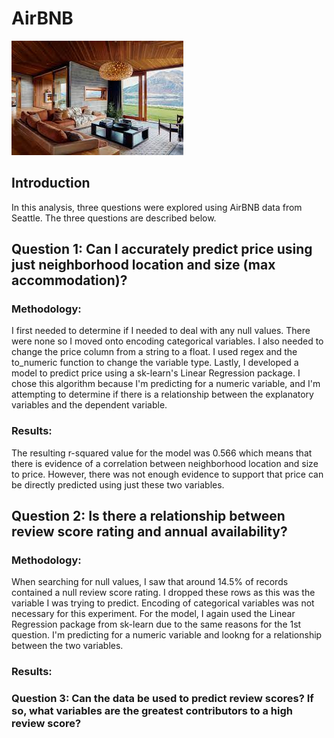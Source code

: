# AirBNB
![](images/vacationhome.jfif)  
## Introduction
In this analysis, three questions were explored using AirBNB data from Seattle.
The three questions are described below.

## Question 1: Can I accurately predict price using just neighborhood location and size (max accommodation)?
### Methodology:
I first needed to determine if I needed to deal with any null values. There were none so I moved onto encoding categorical variables. I also needed to change the price column from a string to a float. I used regex and the to_numeric function to change the variable type. Lastly, I developed a model to predict price using a sk-learn's Linear Regression package. I chose this algorithm because I'm predicting for a numeric variable, and I'm attempting to determine if there is a relationship between the explanatory variables and the dependent variable.

### Results:
The resulting r-squared value for the model was 0.566 which means that there is evidence of a correlation between neighborhood location and size to price. However, there was not enough evidence to support that price can be directly predicted using just these two variables.

## Question 2: Is there a relationship between review score rating and annual availability?
### Methodology:
When searching for null values, I saw that around 14.5% of records contained a null review score rating. I dropped these rows as this was the variable I was trying to predict. Encoding of categorical variables was not necessary for this experiment. For the model, I again used the Linear Regression package from sk-learn due to the same reasons for the 1st question. I'm predicting for a numeric variable and lookng for a relationship between the two variables.

### Results:


### Question 3: Can the data be used to predict review scores? If so, what variables are the greatest contributors to a high review score?

